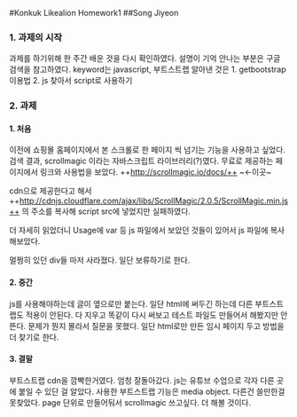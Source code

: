 #Konkuk Likealion Homework1
##Song Jiyeon

### 1. 과제의 시작
과제를 하기위해 한 주간 배운 것을 다시 확인하였다.
설명이 기억 안나는 부분은 구글 검색을 참고하였다.
keyword는 javascript, 부트스트랩
알아낸 것은
	1. getbootstrap 이용법
	2. js 찾아서 script로 사용하기

### 2. 과제
#### 1. 처음
이전에 쇼핑몰 홈페이지에서 본 스크롤로 한 페이지 씩 넘기는 기능을 사용하고 싶었다.
 검색 결과, scrollmagic 이라는 자바스크립트 라이브러리(?)였다.
 무료로 제공하는 페이지에서 링크와 사용법을 보았다.
 ++http://scrollmagic.io/docs/++ ~<-이곳~
 
 cdn으로 제공한다고 해서
 ++http://cdnjs.cloudflare.com/ajax/libs/ScrollMagic/2.0.5/ScrollMagic.min.js++
 의 주소를 복사해 script src에 넣었지만 실패하였다.
 
 더 자세히 읽었더니 Usage에 var 등 js 파일에서 보았던 것들이 있어서 js 파일에 복사해보았다.
 
 멀쩡히 있던 div들 마저 사라졌다. 일단 보류하기로 한다.
 
 #### 2. 중간
 js를 사용해야하는데 글이 옆으로만 붙는다.
 일단 html에 써두긴 하는데 다른 부트스트랩도 적용이 안된다.
 다 지우고 똑같이 다시 써보고 테스트 파일도 만들어서 해봤지만 안뜬다. 문제가 뭔지 몰라서 질문을 못했다. 일단 html로만 만든 임시 페이지 두고 방법을 더 찾기로 한다.
 
 #### 3. 결말
 부트스트랩 cdn을 깜빡한거였다. 엄청 잘돌아갔다.
 js는 유튜브 수업으로 각자 다른 곳에 붙일 수 있단 걸 알았다.
 사용한 부트스트랩 기능은 media object. 다른건 쓸만한걸 못찾았다. page 단위로 만들어둬서 scrollmagic 쓰고싶다. 더 해볼 것이다.